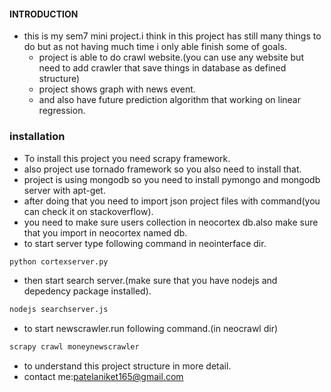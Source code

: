 #### <b>INTRODUCTION</b>

- this is my sem7 mini project.i think in this project has still many things to do but as not having much time i only able finish some of goals.
  - project is able to do crawl website.(you can use any website but need to add crawler that save things in database as defined structure)
  - project shows graph with news event.
  - and also have future prediction algorithm that working on linear regression.


### installation

- To install this project you need scrapy framework.
- also project use tornado framework so you also need to install that.
- project is using mongodb so you need to install pymongo and mongodb server with apt-get.
- after doing that you need to import json project files with command(you can check it on stackoverflow).
- you need to make sure users collection in neocortex db.also make sure that you import in neocortex named db.
- to start server type following command in neointerface dir.

```cmd
python cortexserver.py
```

- then start search server.(make sure that you have nodejs and depedency package installed).

```cmd
nodejs searchserver.js

```
- to start newscrawler.run following command.(in neocrawl dir)

```cmd
scrapy crawl moneynewscrawler
```

- to understand this project structure in more detail.
- contact me:patelaniket165@gmail.com
